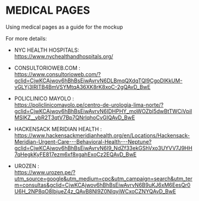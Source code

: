 # MEDICAL PAGES

Using medical pages as a guide for the mockup

For more details:

- NYC HEALTH HOSPITALS: <br>
  https://www.nychealthandhospitals.org/

- CONSULTORIOWEB.COM : <br>https://www.consultorioweb.com/?gclid=CjwKCAjwov6hBhBsEiwAvrvN6DLBmqQXdqTQI9CgoDlKkUM-vGLYj3IRlTB4BmVSYMtqA36XK8rK8xoC-2gQAvD_BwE
- POLICLINICO MAYOLO : <br>https://policlinicomayolo.pe/centro-de-urologia-lima-norte/?gclid=CjwKCAjwov6hBhBsEiwAvrvN6IDHPHY_moWOZbl5dwBtTWCiVpiIMSIKZ__vbR2T3qtV7Bp7QNrlqhoCvGIQAvD_BwE
- HACKENSACK MERIDIAN HEALTH : <br> https://www.hackensackmeridianhealth.org/en/Locations/Hackensack-Meridian-Urgent-Care---Behavioral-Health---Neptune?gclid=CjwKCAjwov6hBhBsEiwAvrvN6I9_NdZf33ekGShVxo3UYVV7J9HH7qHegkKyFE817ezm6xf8xgahExoCz2EQAvD_BwE
- UROZEN : <br> https://www.urozen.pe/?utm_source=google&utm_medium=cpc&utm_campaign=search&utm_term=consultas&gclid=CjwKCAjwov6hBhBsEiwAvrvN6B9uKJ6xM6EesQr0U6H_2NP8qO8lbjueZ4z_QAvB8Nl9Z0NIqyiWCxoCZNYQAvD_BwE
